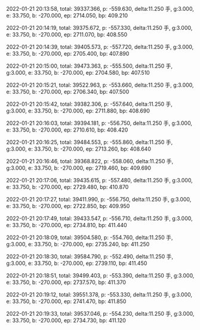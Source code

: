 2022-01-21 20:13:58, total: 39337.366, p: -559.630, delta:11.250 手, g:3.000, e: 33.750, b: -270.000, ep: 2714.050, bp: 409.210

2022-01-21 20:14:19, total: 39375.672, p: -557.330, delta:11.250 手, g:3.000, e: 33.750, b: -270.000, ep: 2711.070, bp: 408.550

2022-01-21 20:14:39, total: 39405.573, p: -557.720, delta:11.250 手, g:3.000, e: 33.750, b: -270.000, ep: 2705.400, bp: 407.890

2022-01-21 20:15:00, total: 39473.363, p: -555.500, delta:11.250 手, g:3.000, e: 33.750, b: -270.000, ep: 2704.580, bp: 407.510

2022-01-21 20:15:21, total: 39522.963, p: -553.660, delta:11.250 手, g:3.000, e: 33.750, b: -270.000, ep: 2706.340, bp: 407.500

2022-01-21 20:15:42, total: 39382.306, p: -557.640, delta:11.250 手, g:3.000, e: 33.750, b: -270.000, ep: 2711.880, bp: 408.690

2022-01-21 20:16:03, total: 39394.181, p: -556.750, delta:11.250 手, g:3.000, e: 33.750, b: -270.000, ep: 2710.610, bp: 408.420

2022-01-21 20:16:25, total: 39484.553, p: -555.860, delta:11.250 手, g:3.000, e: 33.750, b: -270.000, ep: 2713.260, bp: 408.640

2022-01-21 20:16:46, total: 39368.822, p: -558.060, delta:11.250 手, g:3.000, e: 33.750, b: -270.000, ep: 2719.460, bp: 409.690

2022-01-21 20:17:06, total: 39435.615, p: -557.480, delta:11.250 手, g:3.000, e: 33.750, b: -270.000, ep: 2729.480, bp: 410.870

2022-01-21 20:17:27, total: 39411.990, p: -556.750, delta:11.250 手, g:3.000, e: 33.750, b: -270.000, ep: 2722.850, bp: 409.950

2022-01-21 20:17:49, total: 39433.547, p: -556.710, delta:11.250 手, g:3.000, e: 33.750, b: -270.000, ep: 2734.810, bp: 411.440

2022-01-21 20:18:09, total: 39504.580, p: -554.760, delta:11.250 手, g:3.000, e: 33.750, b: -270.000, ep: 2735.240, bp: 411.250

2022-01-21 20:18:30, total: 39584.790, p: -552.490, delta:11.250 手, g:3.000, e: 33.750, b: -270.000, ep: 2739.110, bp: 411.450

2022-01-21 20:18:51, total: 39499.403, p: -553.390, delta:11.250 手, g:3.000, e: 33.750, b: -270.000, ep: 2737.570, bp: 411.370

2022-01-21 20:19:12, total: 39551.378, p: -553.330, delta:11.250 手, g:3.000, e: 33.750, b: -270.000, ep: 2741.470, bp: 411.850

2022-01-21 20:19:33, total: 39537.046, p: -554.230, delta:11.250 手, g:3.000, e: 33.750, b: -270.000, ep: 2734.730, bp: 411.120